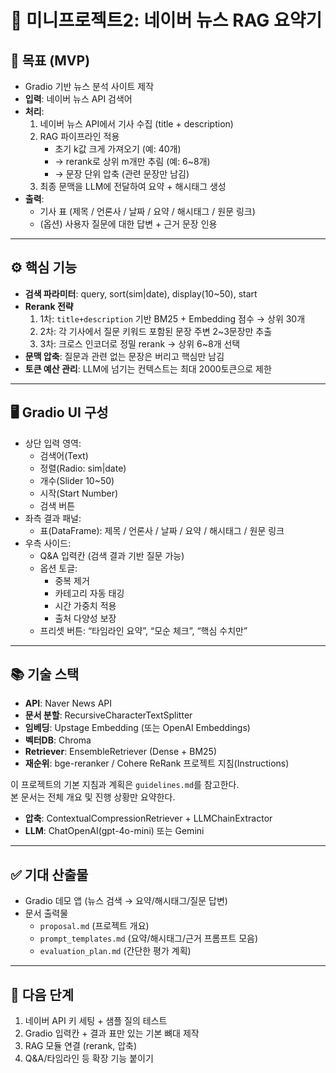 # 📰 미니프로젝트2: 네이버 뉴스 RAG 요약기

## 🎯 목표 (MVP)
- Gradio 기반 뉴스 분석 사이트 제작
- **입력**: 네이버 뉴스 API 검색어
- **처리**:
  1. 네이버 뉴스 API에서 기사 수집 (title + description)
  2. RAG 파이프라인 적용
     - 초기 k값 크게 가져오기 (예: 40개)
     - → rerank로 상위 m개만 추림 (예: 6~8개)
     - → 문장 단위 압축 (관련 문장만 남김)
  3. 최종 문맥을 LLM에 전달하여 요약 + 해시태그 생성
- **출력**:  
  - 기사 표 (제목 / 언론사 / 날짜 / 요약 / 해시태그 / 원문 링크)  
  - (옵션) 사용자 질문에 대한 답변 + 근거 문장 인용  

---

## ⚙️ 핵심 기능
- **검색 파라미터**: query, sort(sim|date), display(10~50), start
- **Rerank 전략**  
  1. 1차: `title+description` 기반 BM25 + Embedding 점수 → 상위 30개  
  2. 2차: 각 기사에서 질문 키워드 포함된 문장 주변 2~3문장만 추출  
  3. 3차: 크로스 인코더로 정밀 rerank → 상위 6~8개 선택  
- **문맥 압축**: 질문과 관련 없는 문장은 버리고 핵심만 남김  
- **토큰 예산 관리**: LLM에 넘기는 컨텍스트는 최대 2000토큰으로 제한  

---

## 🖥️ Gradio UI 구성
- 상단 입력 영역:  
  - 검색어(Text)  
  - 정렬(Radio: sim|date)  
  - 개수(Slider 10~50)  
  - 시작(Start Number)  
  - 검색 버튼  
- 좌측 결과 패널:  
  - 표(DataFrame): 제목 / 언론사 / 날짜 / 요약 / 해시태그 / 원문 링크  
- 우측 사이드:  
  - Q&A 입력칸 (검색 결과 기반 질문 가능)  
  - 옵션 토글:  
    - 중복 제거  
    - 카테고리 자동 태깅  
    - 시간 가중치 적용  
    - 출처 다양성 보장  
  - 프리셋 버튼: “타임라인 요약”, “모순 체크”, “핵심 수치만”  

---

## 📚 기술 스택
- **API**: Naver News API
- **문서 분할**: RecursiveCharacterTextSplitter  
- **임베딩**: Upstage Embedding (또는 OpenAI Embeddings)  
- **벡터DB**: Chroma  
- **Retriever**: EnsembleRetriever (Dense + BM25)  
- **재순위**: bge-reranker / Cohere ReRank  프로젝트 지침(Instructions)

이 프로젝트의 기본 지침과 계획은 `guidelines.md`를 참고한다.  
본 문서는 전체 개요 및 진행 상황만 요약한다.
- **압축**: ContextualCompressionRetriever + LLMChainExtractor  
- **LLM**: ChatOpenAI(gpt-4o-mini) 또는 Gemini  

---

## ✅ 기대 산출물
- Gradio 데모 앱 (뉴스 검색 → 요약/해시태그/질문 답변)  
- 문서 출력물  
  - `proposal.md` (프로젝트 개요)  
  - `prompt_templates.md` (요약/해시태그/근거 프롬프트 모음)  
  - `evaluation_plan.md` (간단한 평가 계획)  

---

## 🚀 다음 단계
1. 네이버 API 키 세팅 + 샘플 질의 테스트  
2. Gradio 입력칸 + 결과 표만 있는 기본 뼈대 제작  
3. RAG 모듈 연결 (rerank, 압축)  
4. Q&A/타임라인 등 확장 기능 붙이기  
